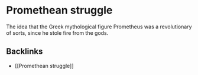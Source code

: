 # Promethean struggle

The idea that the Greek mythological figure Prometheus was a revolutionary of sorts, since he stole fire from the gods.


<a id="org806d1ae"></a>

## Backlinks

-   [[Promethean struggle]]
